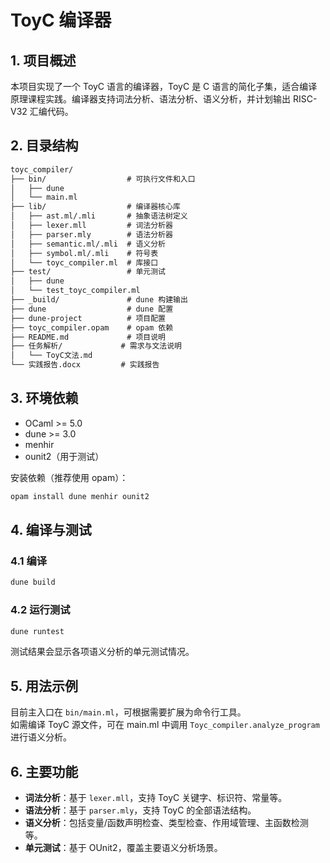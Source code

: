 # ToyC 编译器

## 1. 项目概述

本项目实现了一个 ToyC 语言的编译器，ToyC 是 C 语言的简化子集，适合编译原理课程实践。编译器支持词法分析、语法分析、语义分析，并计划输出 RISC-V32 汇编代码。

## 2. 目录结构

```txt
toyc_compiler/
├── bin/                  # 可执行文件和入口
│   ├── dune
│   └── main.ml
├── lib/                  # 编译器核心库
│   ├── ast.ml/.mli       # 抽象语法树定义
│   ├── lexer.mll         # 词法分析器
│   ├── parser.mly        # 语法分析器
│   ├── semantic.ml/.mli  # 语义分析
│   ├── symbol.ml/.mli    # 符号表
│   └── toyc_compiler.ml  # 库接口
├── test/                 # 单元测试
│   ├── dune
│   └── test_toyc_compiler.ml
├── _build/               # dune 构建输出
├── dune                  # dune 配置
├── dune-project          # 项目配置
├── toyc_compiler.opam    # opam 依赖
├── README.md             # 项目说明
├── 任务解析/             # 需求与文法说明
│   └── ToyC文法.md
└── 实践报告.docx         # 实践报告
```

## 3. 环境依赖

- OCaml >= 5.0
- dune >= 3.0
- menhir
- ounit2（用于测试）

安装依赖（推荐使用 opam）：

```bash
opam install dune menhir ounit2
```

## 4. 编译与测试

### 4.1 编译

```bash
dune build
```

### 4.2 运行测试

```bash
dune runtest
```

测试结果会显示各项语义分析的单元测试情况。

## 5. 用法示例

目前主入口在 `bin/main.ml`，可根据需要扩展为命令行工具。  
如需编译 ToyC 源文件，可在 main.ml 中调用 `Toyc_compiler.analyze_program` 进行语义分析。

## 6. 主要功能

- **词法分析**：基于 `lexer.mll`，支持 ToyC 关键字、标识符、常量等。
- **语法分析**：基于 `parser.mly`，支持 ToyC 的全部语法结构。
- **语义分析**：包括变量/函数声明检查、类型检查、作用域管理、主函数检测等。
- **单元测试**：基于 OUnit2，覆盖主要语义分析场景。
